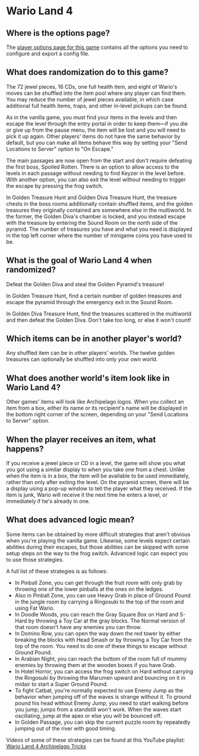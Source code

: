 # Wario Land 4

## Where is the options page?

The [player options page for this game](../player-options) contains all the
options you need to configure and export a config file.

## What does randomization do to this game?

The 72 jewel pieces, 16 CDs, one full health item, and eight of Wario's moves can be shuffled into
the item pool where any player can find them. You may reduce the number of jewel pieces available,
in which case additional full health items, traps, and other in-level pickups can be found.

As in the vanilla game, you must find your items in the levels and then escape the level through the
entry portal in order to keep them—if you die or give up from the pause menu, the item will be lost
and you will need to pick it up again. Other players' items do not have the same behavior by
default, but you can make all items behave this way by setting your "Send Locations to Server"
option to "On Escape."

The main passages are now open from the start and don't require defeating the first boss, Spoiled
Rotten. There is an option to allow access to the levels in each passage without needing to find
Keyzer in the level before. With another option, you can also exit the level without needing to
trigger the escape by pressing the frog switch.

In Golden Treasure Hunt and Golden Diva Treasure Hunt, the treasure chests in the boss rooms
additionally contain shuffled items, and the golden treasures they originally contained are
somewhere else in the multiworld. In the former, the Golden Diva's chamber is locked, and you
instead escape with the treasure by entering the Sound Room on the north side of the pyramid. The
number of treasures you have and what you need is displayed in the top left corner where the number
of minigame coins you have used to be.

## What is the goal of Wario Land 4 when randomized?

Defeat the Golden Diva and steal the Golden Pyramid's treasure!

In Golden Treasure Hunt, find a certain number of golden treasures and escape the pyramid through
the emergency exit in the Sound Room.

In Golden Diva Treasure Hunt, find the treasures scattered in the multiworld and then defeat the
Golden Diva. Don't take too long, or else it won't count!

## Which items can be in another player's world?

Any shuffled item can be in other players' worlds. The twelve golden treasures can optionally be
shuffled into only your own world.

## What does another world's item look like in Wario Land 4?

Other games' items will look like Archipelago logos. When you collect an item from a box, either its
name or its recipient's name will be displayed in the bottom right corner of the screen, depending
on your "Send Locations to Server" option.

## When the player receives an item, what happens?

If you receive a jewel piece or CD in a level, the game will show you what you got using a similar
display to when you take one from a chest. Unlike when the item is in a box, the item will be
available to be used immediately, rather than only after exiting the level. On the pyramid screen,
there will be a display using a pop-up window to tell the player what they received. If the item is
junk, Wario will receive it the next time he enters a level, or immediately if he's already in one.

## What does advanced logic mean?

Some items can be obtained by more difficult strategies that aren't obvious when you're playing the
vanilla game. Likewise, some levels expect certain abilities during their escapes, but those
abilities can be skipped with some setup steps on the way to the frog switch. Advanced logic can
expect you to use those strategies.

A full list of these strategies is as follows:

- In Pinball Zone, you can get through the fruit room with only grab by throwing one of the lower
pinballs at the ones on the ledges.
- Also in Pinball Zone, you can use Heavy Grab in place of Ground Pound in the jungle room by
carrying a Ringosuki to the top of the room and using Fat Wario.
- In Doodle Woods, you can reach the Gray Square Box on Hard and S-Hard by throwing a Toy Car at the
gray blocks. The Normal version of that room doesn't have any enemies you can throw.
- In Domino Row, you can open the way down the red tower by either breaking the blocks with Head Smash
or by throwing a Toy Car from the top of the room. You need to do one of these things to escape
without Ground Pound.
- In Arabian Night, you can reach the bottom of the room full of mummy enemies by throwing them at
the wooden boxes if you have Grab.
- In Hotel Horror, you can access the frog switch on Hard without carrying the Ringosuki by throwing
the Marumen upward and bouncing on it in midair to start a Super Ground Pound.
- To fight Catbat, you're normally expected to use Enemy Jump as the behavior when jumping off of
the waves is strange without it. To ground pound his head without Enemy Jump, you need to start
walking before you jump; jumps from a standstill won't work. When the waves start oscillating, jump
at the apex or else you will be bounced off.
- In Golden Passage, you can skip the current puzzle room by repeatedly jumping out of the river with
good timing.

Videos of some of these strategies can be found at this YouTube playlist: [Wario Land 4 Archipelago
Tricks](https://www.youtube.com/playlist?list=PL9fyDZ3k7Qw0WclTCDDImKQDjNi2Sy0Gp)
